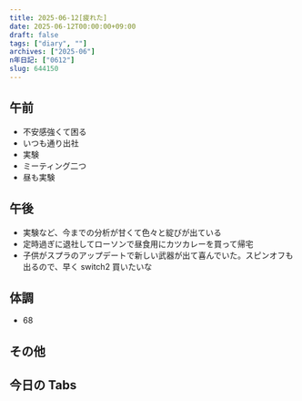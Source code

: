 ```yaml
---
title: 2025-06-12[疲れた]
date: 2025-06-12T00:00:00+09:00
draft: false
tags: ["diary", ""]
archives: ["2025-06"]
n年日記: ["0612"]
slug: 644150
---
```


## 午前

- 不安感強くて困る
- いつも通り出社
- 実験
- ミーティング二つ
- 昼も実験

## 午後

- 実験など、今までの分析が甘くて色々と綻びが出ている
- 定時過ぎに退社してローソンで昼食用にカツカレーを買って帰宅
- 子供がスプラのアップデートで新しい武器が出て喜んでいた。スピンオフも出るので、早く switch2 買いたいな

## 体調

- 68

## その他

## 今日の Tabs
